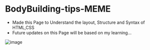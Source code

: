 # BodyBuilding-tips-MEME
* Made this Page to Understand the layout, Structure and Syntax of HTML,CSS 
* Future updates on this Page will be based on my learning...
 
![image](https://user-images.githubusercontent.com/109864611/215283586-4f791af6-6669-40c7-b4dc-20feff255043.png)

